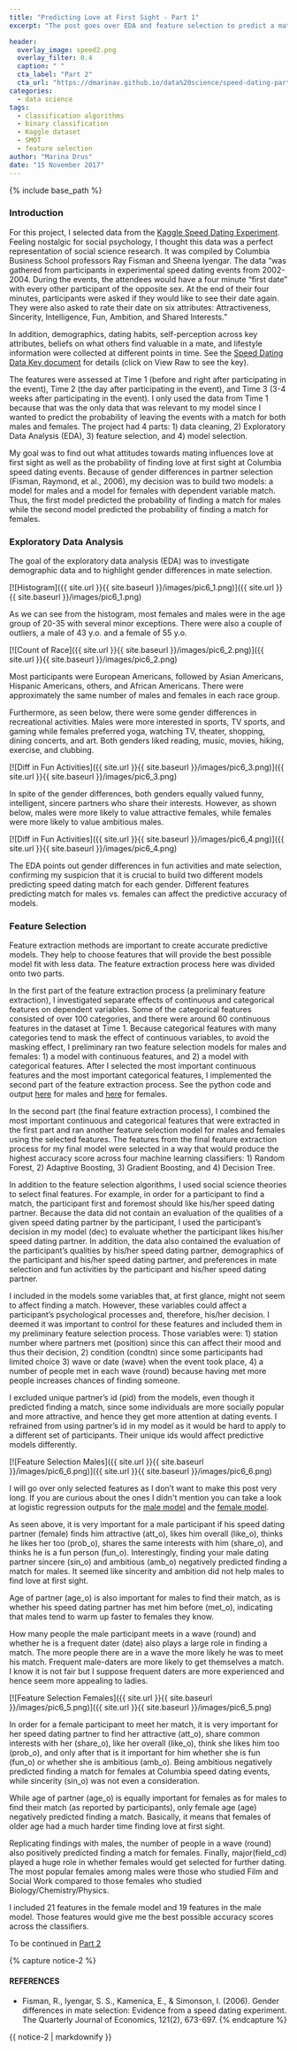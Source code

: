 ```yaml
---
title: "Predicting Love at First Sight - Part 1"
excerpt: "The post goes over EDA and feature selection to predict a match for speed dating participants at Columbia University"

header:
  overlay_image: speed2.png
  overlay_filter: 0.4
  caption: " "
  cta_label: "Part 2"
  cta_url: "https://dmarinav.github.io/data%20science/speed-dating-part2/"
categories:
  - data science
tags:
  - classification algorithms
  - binary classification 
  - Kaggle dataset
  - SMOT
  - feature selection
author: "Marina Drus"
date: "15 November 2017"
---
```


{% include base_path %}


### Introduction

For this project, I selected data from the [Kaggle Speed Dating Experiment]( https://www.kaggle.com/annavictoria/speed-dating-experiment). Feeling nostalgic for social psychology, I thought this data was a perfect representation of social science research. It was compiled by Columbia Business School professors Ray Fisman and Sheena Iyengar. The data “was gathered from participants in experimental speed dating events from 2002-2004. During the events, the attendees would have a four minute “first date” with every other participant of the opposite sex. At the end of their four minutes, participants were asked if they would like to see their date again. They were also asked to rate their date on six attributes: Attractiveness, Sincerity, Intelligence, Fun, Ambition, and Shared Interests.”

In addition, demographics, dating habits, self-perception across key attributes, beliefs on what others find valuable in a mate, and lifestyle information were collected at different points in time.  See the [Speed Dating Data Key document]( https://github.com/dmarinav/My_Projects/blob/master/SPEED%20DATING/Speed%20Dating%20Data%20Key.doc) for details (click on View Raw to see the key).

The features were assessed at Time 1 (before and right after participating in the event), Time 2 (the day after participating in the event), and Time 3 (3-4 weeks after participating in the event). I only used the data from Time 1 because that was the only data that was relevant to my model since I wanted to predict the probability of leaving the events with a match for both males and females. The project had 4 parts: 1) data cleaning, 2) Exploratory Data Analysis (EDA), 3) feature selection, and 4) model selection.

My goal was to find out what attitudes towards mating influences love at first sight as well as the probability of finding love at first sight at Columbia speed dating events. Because of gender differences in partner selection (Fisman, Raymond, et al., 2006), my decision was to build two models: a model for males and a model for females with dependent variable match. Thus, the first model predicted the probability of finding a match for males while the second model predicted the probability of finding a match for females.


### Exploratory  Data Analysis

The goal of the exploratory data analysis (EDA) was to investigate demographic data and to highlight gender differences in mate selection.


[![Histogram]({{ site.url }}{{ site.baseurl }}/images/pic6_1.png)]({{ site.url }}{{ site.baseurl }}/images/pic6_1.png)


As we can see from the histogram, most females and males were in the age group of 20-35 with several minor exceptions. There were also a couple of outliers, a male of 43 y.o. and a female of 55 y.o. 


[![Count of Race]({{ site.url }}{{ site.baseurl }}/images/pic6_2.png)]({{ site.url }}{{ site.baseurl }}/images/pic6_2.png)


Most participants were European Americans, followed by Asian Americans, Hispanic Americans, others, and African Americans. There were approximately the same number of males and females in each race group.

Furthermore, as seen below, there were some gender differences in recreational activities.  Males were more interested in sports, TV sports, and gaming while females preferred yoga, watching TV, theater, shopping, dining concerts, and art. Both genders liked reading, music, movies, hiking, exercise, and clubbing. 
 

[![Diff in Fun Activities]({{ site.url }}{{ site.baseurl }}/images/pic6_3.png)]({{ site.url }}{{ site.baseurl }}/images/pic6_3.png)


In spite of the gender differences, both genders equally valued funny, intelligent, sincere partners who share their interests. However, as shown below, males were more likely to value attractive females, while females were more likely to value ambitious males. 


[![Diff in Fun Activities]({{ site.url }}{{ site.baseurl }}/images/pic6_4.png)]({{ site.url }}{{ site.baseurl }}/images/pic6_4.png)


The EDA points out gender differences in fun activities and mate selection, confirming my suspicion that it is crucial to build two different models predicting speed dating match for each gender. Different features predicting match for males vs. females can affect the predictive accuracy of models.


### Feature Selection

Feature extraction methods are important to create accurate predictive models. They help to choose features that will provide the best possible model fit with less data. The feature extraction process here was divided onto two parts. 

In the first part of the feature extraction process (a preliminary feature extraction), I investigated separate effects of continuous and categorical features on dependent variables. Some of the categorical features consisted of over 100 categories, and there were around 60 continuous features in the dataset at Time 1. Because categorical features with many categories tend to mask the effect of continuous variables, to avoid the masking effect, I preliminary ran two feature selection models for males and females: 1) a model with continuous features, and 2) a model with categorical features. After I selected the most important continuous features and the most important categorical features, I implemented the second part of the feature extraction process. See the python code and output [here]( https://github.com/dmarinav/My_Projects/blob/master/SPEED%20DATING/FEATURE%20EXTRACTION_MALE%20MODEL_PART3b.ipynb) for males and [here]( https://github.com/dmarinav/My_Projects/blob/master/SPEED%20DATING/FEATURE%20EXTRACTION_FEMALE%20MODEL_PART3a.ipynb) for females.

In the second part (the final feature extraction process), I combined the most important continuous and categorical features that were extracted in the first part and ran another feature selection model for males and females using the selected features. The features from the final feature extraction process for my final model were selected in a way that would produce the highest accuracy score across four machine learning classifiers: 1) Random Forest, 2) Adaptive Boosting, 3) Gradient Boosting, and 4) Decision Tree.

In addition to the feature selection algorithms, I used social science theories to select final features. For example, in order for a participant to find a match, the participant first and foremost should like his/her speed dating partner. Because the data did not contain an evaluation of the qualities of a given speed dating partner by the participant, I used the participant’s decision in my model (dec) to evaluate whether the participant likes his/her speed dating partner. In addition, the data also contained the evaluation of the participant’s qualities by his/her speed dating partner, demographics of the participant and his/her speed dating partner, and preferences in mate selection and fun activities by the participant and his/her speed dating partner. 

I included in the models some variables that, at first glance, might not seem to affect finding a match. However, these variables could affect a participant’s psychological processes and, therefore, his/her decision. I deemed it was important to control for these features and included them in my preliminary feature selection process. Those variables were: 1) station number where partners met (position) since this can affect their mood and thus their decision, 2) condition (condtn) since some participants had limited choice  3) wave or date (wave) when the event took place, 4) a number of people met in each wave (round) because having met more people increases chances of finding someone. 

I excluded unique partner’s id (pid) from the models, even though it predicted finding a match, since some individuals are more socially popular and more attractive, and hence they get more attention at dating events. I refrained from using partner’s id in my model as it would be hard to apply to a different set of participants. Their unique ids would affect predictive models differently. 


[![Feature Selection Males]({{ site.url }}{{ site.baseurl }}/images/pic6_6.png)]({{ site.url }}{{ site.baseurl }}/images/pic6_6.png)

I will go over only selected features as I don’t want to make this post very long. If you are curious about the ones I didn't mention you can take a look at logistic regression outputs for the [male model](https://github.com/dmarinav/My_Projects/blob/master/SPEED%20DATING/MALE%20MODEL_LOGISTIC_REG_OUTPUT.ipynb) and the [female model]( https://github.com/dmarinav/My_Projects/blob/master/SPEED%20DATING/FEMALE%20MODEL_LOGISTIC_REG_OUTPUT.ipynb).

As seen above, it is very important for a male participant if his speed dating partner (female) finds him attractive (att_o), likes him overall (like_o), thinks he likes her too (prob_o), shares the same interests with him (share_o), and thinks he is a fun person (fun_o). Interestingly, finding your male dating partner sincere (sin_o) and ambitious (amb_o) negatively predicted finding a match for males. It seemed like sincerity and ambition did not help males to find love at first sight. 

Age of partner (age_o) is also important for males to find their match, as is whether his speed dating partner has met him before (met_o), indicating that males tend to warm up faster to females they know.

How many people the male participant meets in a wave (round) and whether he is a frequent dater (date) also plays a large role in finding a match. The more people there are in a wave the more likely he was to meet his match. Frequent male-daters are more likely to get themselves a match. I know it is not fair but I suppose frequent daters are more experienced and hence seem more appealing to ladies.


[![Feature Selection Females]({{ site.url }}{{ site.baseurl }}/images/pic6_5.png)]({{ site.url }}{{ site.baseurl }}/images/pic6_5.png)


In order for a female participant to meet her match, it is very important for her speed dating partner to find her attractive (att_o), share common interests with her (share_o), like her overall (like_o), think she likes him too (prob_o), and only after that is it important for him whether she is fun (fun_o) or whether she is ambitious (amb_o). Being ambitious negatively predicted finding a match for females at Columbia speed dating events, while sincerity (sin_o) was not even a consideration.

While age of partner (age_o) is equally important for females as for males to find their match (as reported by participants), only female age (age) negatively predicted finding a match. Basically, it means that females of older age had a much harder time finding love at first sight.

Replicating findings with males, the number of people in a wave (round) also positively predicted finding a match for females. Finally, major(field_cd) played a huge role in whether females would get selected for further dating. The most popular females among males were those who studied Film and Social Work compared to those females who studied Biology/Chemistry/Physics. 

I included 21 features in the female model and 19 features in the male model. Those features would give me the best possible accuracy scores across the classifiers.

To be continued in [Part 2](https://dmarinav.github.io/data%20science/speed-dating-part2/)

{% capture notice-2 %}
#### REFERENCES

* Fisman, R., Iyengar, S. S., Kamenica, E., & Simonson, I. (2006). Gender differences in mate selection: Evidence from a speed dating experiment. The Quarterly Journal of Economics, 121(2), 673-697.
{% endcapture %}

<div class="notice">
  {{ notice-2 | markdownify }}
</div>


























